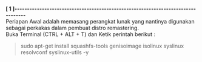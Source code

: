 **[ 1 ]---------------------------------------------------------------------------------**  
Periapan Awal adalah memasang perangkat lunak yang nantinya digunakan sebagai perkakas dalam pembuat distro remastering.  
Buka Terminal (CTRL + ALT + T) dan Ketik perintah berikut :

> sudo apt-get install squashfs-tools genisoimage isolinux syslinux resolvconf syslinux-utils -y
